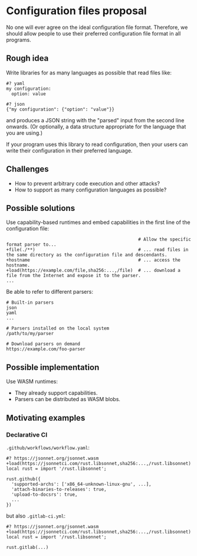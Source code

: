 # Configuration files proposal

No one will ever agree on the ideal configuration file format.
Therefore, we should allow people to use their preferred configuration file format in all programs.

## Rough idea

Write libraries for as many languages as possible that read files like:

```
#? yaml
my configuration:
  option: value
```

```
#? json
{"my configuration": {"option": "value"}}
```

and produces a JSON string with the "parsed" input from the second line onwards.
(Or optionally, a data structure appropriate for the language that you are using.)

If your program uses this library to read configuration, then your users can write their configuration in their preferred language.

## Challenges

* How to prevent arbitrary code execution and other attacks?
* How to support as many configuration languages as possible?

## Possible solutions

Use capability-based runtimes and embed capabilities in the first line of the configuration file:

```
                                                  # Allow the specific format parser to...
+file(./**)                                       # ... read files in the same directory as the configuration file and descendants.
+hostname                                         # ... access the hostname.
+load(https://example.com/file,sha256:...,/file)  # ... download a file from the Internet and expose it to the parser.
...
```

Be able to refer to different parsers:

```
# Built-in parsers
json
yaml
...

# Parsers installed on the local system
/path/to/my/parser

# Download parsers on demand
https://example.com/foo-parser
```

## Possible implementation

Use WASM runtimes:

* They already support capabilities.
* Parsers can be distributed as WASM blobs.

## Motivating examples

### Declarative CI

`.github/workflows/workflow.yaml`:

```
#? https://jsonnet.org/jsonnet.wasm +load(https://jsonnetci.com/rust.libsonnet,sha256:...,/rust.libsonnet)
local rust = import '/rust.libsonnet';

rust.github({
  'supported-archs': ['x86_64-unknown-linux-gnu', ...],
  'attach-binaries-to-releases': true,
  'upload-to-docsrs': true,
  ...
})
```

but also `.gitlab-ci.yml`:

```
#? https://jsonnet.org/jsonnet.wasm +load(https://jsonnetci.com/rust.libsonnet,sha256:...,/rust.libsonnet)
local rust = import '/rust.libsonnet';

rust.gitlab(...)
```

